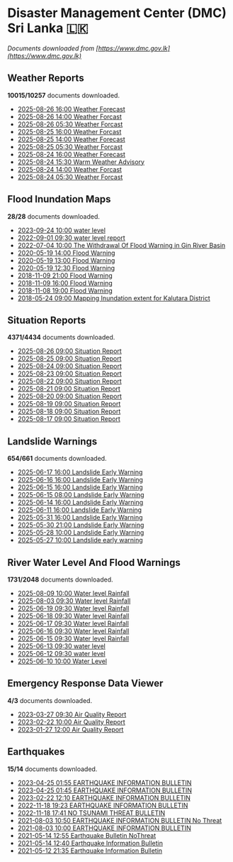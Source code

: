 # Disaster Management Center (DMC) Sri Lanka :sri_lanka:

*Documents downloaded from [https://www.dmc.gov.lk](https://www.dmc.gov.lk)*

## Weather Reports

**10015/10257** documents downloaded.

* [2025-08-26 16:00 Weather Forecast](data/weather-reports/20250826.1600.weather-forecast.pdf)
* [2025-08-26 14:00 Weather Forcast](data/weather-reports/20250826.1400.weather-forcast.pdf)
* [2025-08-26 05:30 Weather Forcast](data/weather-reports/20250826.0530.weather-forcast.pdf)
* [2025-08-25 16:00 Weather Forcast](data/weather-reports/20250825.1600.weather-forcast.pdf)
* [2025-08-25 14:00 Weather Forecast](data/weather-reports/20250825.1400.weather-forecast.pdf)
* [2025-08-25 05:30 Weather Forcast](data/weather-reports/20250825.0530.weather-forcast.pdf)
* [2025-08-24 16:00 Weather Forecast](data/weather-reports/20250824.1600.weather-forecast.pdf)
* [2025-08-24 15:30 Warm Weather Advisory](data/weather-reports/20250824.1530.warm-weather-advisory.pdf)
* [2025-08-24 14:00 Weather Forcast](data/weather-reports/20250824.1400.weather-forcast.pdf)
* [2025-08-24 05:30 Weather Forcast](data/weather-reports/20250824.0530.weather-forcast.pdf)

## Flood Inundation Maps

**28/28** documents downloaded.

* [2023-09-24 10:00 water level](data/flood-inundation-maps/20230924.1000.water-level.pdf)
* [2022-09-01 09:30 water level report](data/flood-inundation-maps/20220901.0930.water-level-report.pdf)
* [2022-07-04 10:00 The Withdrawal Of Flood Warning in Gin River Basin](data/flood-inundation-maps/20220704.1000.the-withdrawal-of-flood-warning-in-gin-river-basin.pdf)
* [2020-05-19 14:00 Flood Warning](data/flood-inundation-maps/20200519.1400.flood-warning.pdf)
* [2020-05-19 13:00 Flood Warning](data/flood-inundation-maps/20200519.1300.flood-warning.pdf)
* [2020-05-19 12:30 Flood Warning](data/flood-inundation-maps/20200519.1230.flood-warning.pdf)
* [2018-11-09 21:00 Flood Warning](data/flood-inundation-maps/20181109.2100.flood-warning.PDF)
* [2018-11-09 16:00 Flood Warning](data/flood-inundation-maps/20181109.1600.flood-warning.PDF)
* [2018-11-08 19:00 Flood Warning](data/flood-inundation-maps/20181108.1900.flood-warning.PDF)
* [2018-05-24 09:00 Mapping Inundation extent for Kalutara District](data/flood-inundation-maps/20180524.0900.mapping-inundation-extent-for-kalutara-district.pdf)

## Situation Reports

**4371/4434** documents downloaded.

* [2025-08-26 09:00 Situation Report](data/situation-reports/20250826.0900.situation-report.pdf)
* [2025-08-25 09:00 Situation Report](data/situation-reports/20250825.0900.situation-report.pdf)
* [2025-08-24 09:00 Situation Report](data/situation-reports/20250824.0900.situation-report.pdf)
* [2025-08-23 09:00 Situation Report](data/situation-reports/20250823.0900.situation-report.pdf)
* [2025-08-22 09:00 Situation Report](data/situation-reports/20250822.0900.situation-report.pdf)
* [2025-08-21 09:00 Situation Report](data/situation-reports/20250821.0900.situation-report.pdf)
* [2025-08-20 09:00 Situation Report](data/situation-reports/20250820.0900.situation-report.pdf)
* [2025-08-19 09:00 Situation Report](data/situation-reports/20250819.0900.situation-report.pdf)
* [2025-08-18 09:00 Situation Report](data/situation-reports/20250818.0900.situation-report.pdf)
* [2025-08-17 09:00 Situation Report](data/situation-reports/20250817.0900.situation-report.pdf)

## Landslide Warnings

**654/661** documents downloaded.

* [2025-06-17 16:00 Landslide Early Warning](data/landslide-warnings/20250617.1600.landslide-early-warning.pdf)
* [2025-06-16 16:00 Landslide Early Warning](data/landslide-warnings/20250616.1600.landslide-early-warning.pdf)
* [2025-06-15 16:00 Landslide Early Warning](data/landslide-warnings/20250615.1600.landslide-early-warning.pdf)
* [2025-06-15 08:00 Landslide Early Warning](data/landslide-warnings/20250615.0800.landslide-early-warning.pdf)
* [2025-06-14 16:00 Landslide Early Warning](data/landslide-warnings/20250614.1600.landslide-early-warning.pdf)
* [2025-06-11 16:00 Landslide Early Warning](data/landslide-warnings/20250611.1600.landslide-early-warning.pdf)
* [2025-05-31 16:00 Landslide Early Warning](data/landslide-warnings/20250531.1600.landslide-early-warning.pdf)
* [2025-05-30 21:00 Landslide Early Warning](data/landslide-warnings/20250530.2100.landslide-early-warning.pdf)
* [2025-05-28 10:00 Landslide Early Warning](data/landslide-warnings/20250528.1000.landslide-early-warning.pdf)
* [2025-05-27 10:00 Landslide early warning](data/landslide-warnings/20250527.1000.landslide-early-warning.pdf)

## River Water Level And Flood Warnings

**1731/2048** documents downloaded.

* [2025-08-09 10:00 Water level  Rainfall](data/river-water-level-and-flood-warnings/20250809.1000.water-level-rainfall.pdf)
* [2025-08-03 09:30 Water level  Rainfall](data/river-water-level-and-flood-warnings/20250803.0930.water-level-rainfall.pdf)
* [2025-06-19 09:30 Water level  Rainfall](data/river-water-level-and-flood-warnings/20250619.0930.water-level-rainfall.pdf)
* [2025-06-18 09:30 Water level  Rainfall](data/river-water-level-and-flood-warnings/20250618.0930.water-level-rainfall.jpg)
* [2025-06-17 09:30 Water level  Rainfall](data/river-water-level-and-flood-warnings/20250617.0930.water-level-rainfall.pdf)
* [2025-06-16 09:30 Water level  Rainfall](data/river-water-level-and-flood-warnings/20250616.0930.water-level-rainfall.pdf)
* [2025-06-15 09:30 Water level  Rainfall](data/river-water-level-and-flood-warnings/20250615.0930.water-level-rainfall.pdf)
* [2025-06-13 09:30 water level](data/river-water-level-and-flood-warnings/20250613.0930.water-level.pdf)
* [2025-06-12 09:30 water level](data/river-water-level-and-flood-warnings/20250612.0930.water-level.pdf)
* [2025-06-10 10:00 Water Level](data/river-water-level-and-flood-warnings/20250610.1000.water-level.pdf)

## Emergency Response Data Viewer

**4/3** documents downloaded.

* [2023-03-27 09:30 Air Quality Report](data/emergency-response-data-viewer/20230327.0930.air-quality-report.pdf)
* [2023-02-22 10:00 Air Quality Report](data/emergency-response-data-viewer/20230222.1000.air-quality-report.pdf)
* [2023-01-27 12:00 Air Quality Report](data/emergency-response-data-viewer/20230127.1200.air-quality-report.pdf)

## Earthquakes

**15/14** documents downloaded.

* [2023-04-25 01:55 EARTHQUAKE INFORMATION BULLETIN](data/earthquakes/20230425.0155.earthquake-information-bulletin.pdf)
* [2023-04-25 01:45 EARTHQUAKE INFORMATION BULLETIN](data/earthquakes/20230425.0145.earthquake-information-bulletin.pdf)
* [2023-02-22 12:10 EARTHQUAKE INFORMATION BULLETIN](data/earthquakes/20230222.1210.earthquake-information-bulletin.pdf)
* [2022-11-18 19:23 EARTHQUAKE INFORMATION BULLETIN](data/earthquakes/20221118.1923.earthquake-information-bulletin.pdf)
* [2022-11-18 17:41 NO TSUNAMI THREAT BULLETIN](data/earthquakes/20221118.1741.no-tsunami-threat-bulletin.pdf)
* [2021-08-03 10:50 EARTHQUAKE INFORMATION BULLETIN No Threat](data/earthquakes/20210803.1050.earthquake-information-bulletin-no-threat.pdf)
* [2021-08-03 10:00 EARTHQUAKE INFORMATION BULLETIN](data/earthquakes/20210803.1000.earthquake-information-bulletin.pdf)
* [2021-05-14 12:55 Earthquake Bulletin NoThreat](data/earthquakes/20210514.1255.earthquake-bulletin-nothreat.pdf)
* [2021-05-14 12:40 Earthquake Information Bulletin](data/earthquakes/20210514.1240.earthquake-information-bulletin.pdf)
* [2021-05-12 21:35 Earthquake Information Bulletin](data/earthquakes/20210512.2135.earthquake-information-bulletin.pdf)
